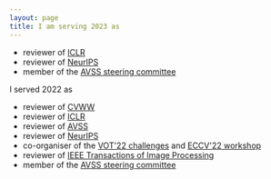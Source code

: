 ```yaml
---
layout: page
title: I am serving 2023 as
---
```


* reviewer of [ICLR](https://iclr.cc)
* reviewer of [NeurIPS](https://neurips.cc)
* member of the [AVSS steering committee](http://www.avss2023.org)

I served 2022 as
* reviewer of [CVWW](https://cvww.cvl.tuwien.ac.at)
* reviewer of [ICLR](https://iclr.cc)
* reviewer of [AVSS](http://atvs.ii.uam.es/avss2022/index.html)
* reviewer of [NeurIPS](https://neurips.cc)
* co-organiser of the [VOT'22 challenges](https://www.votchallenge.net/vot2022/) and [ECCV'22 workshop](https://eccv2022.ecva.net)
* reviewer of [IEEE Transactions of Image Processing](https://signalprocessingsociety.org/publications-resources/ieee-transactions-image-processing)
* member of the [AVSS steering committee](http://atvs.ii.uam.es/avss2022/index.html)

<!--
<article>
  <header><h1>{{ include.title | default: page.title }}</h1></header>
  <ul class="archive">
    {% for post in site.posts %}
    {% if post.categories contains 'thesis' %}
    <li>
      <time datetime="{{ post.date | date_to_xmlschema }}">{{ post.date | date: "%Y-%m-%d" }}</time>
      <a href="{{ post.url | relative_url }}">{{ post.title }}</a>
    </li>
    {% endif %}
    {% endfor %}
  </ul>
</article>
-->
